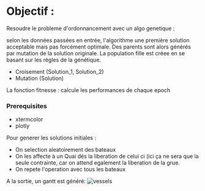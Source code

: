 

# Objectif :
      
Resoudre le probleme d'ordonnancement avec un algo genetique : 
    
selon les données passées en entrée, l'algorithme une première solution acceptable mais pas forcément optimale. 
Des parents sont alors générés par mutation de la solution originale. La population fille est créee en se basant sur les règles de la génétique.
* Croisement (Solution_1, Solution_2) 
* Mutation (Solution) 

La fonction fitnesse : calcule les performances de chaque epoch 
    
### Prerequisites

* xtermcolor
* plotly

Pour generer les solutions initiales : 
* On selection aleatoirement des bateaux
* On les affecte à un Quai dés la liberation de celui ci (ici ça ne sera que la seule contrainte, car on attend egalement la liberation de la grue.
* On repete l'operation avec tous les bateaux
	

A la sortie, un gantt est généré: 
	![vessels](https://user-images.githubusercontent.com/21022345/29211239-2cd38ade-7e98-11e7-934d-26fffbf60491.png)